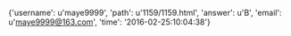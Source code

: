 {'username': u'maye9999', 'path': u'1159/1159.html', 'answer': u'B', 'email': u'maye9999@163.com', 'time': '2016-02-25:10:04:38'}